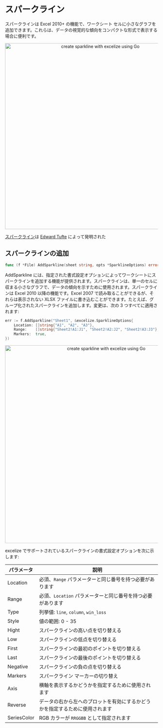# スパークライン

スパークラインは Excel 2010+ の機能で、ワークシート セルに小さなグラフを追加できます。これらは、データの視覚的な傾向をコンパクトな形式で表示する場合に便利です。

<p align="center"><img width="612" src="./images/sparkline_01.png" alt="create sparkline with excelize using Go"></p>

[スパークライン](https://en.wikipedia.org/wiki/Sparklines)は [Edward Tufte](https://en.wikipedia.org/wiki/Edward_Tufte) によって発明された

## スパークラインの追加

```go
func (f *File) AddSparkline(sheet string, opts *SparklineOptions) error
```

AddSparkline には、指定された書式設定オプションによってワークシートにスパークラインを追加する機能が提供されます。スパークラインは、単一のセルに収まる小さなグラフで、データの傾向を示すために使用されます。スパークラインは Excel 2010 以降の機能です。Excel 2007 で読み取ることができるが、それらは表示されない XLSX ファイルに書き込むことができます。たとえば、グループ化されたスパークラインを追加します。変更は、次の 3 つすべてに適用されます:

```go
err := f.AddSparkline("Sheet1", &excelize.SparklineOptions{
    Location: []string{"A1", "A2", "A3"},
    Range:    []string{"Sheet2!A1:J1", "Sheet2!A2:J2", "Sheet2!A3:J3"},
    Markers:  true,
})
```

<p align="center"><img width="651" src="./images/sparkline_02.png" alt="create sparkline with excelize using Go"></p>

excelize でサポートされているスパークラインの書式設定オプションを次に示します:

パラメータ | 説明
---|---
Location    | 必須、`Range` パラメーターと同じ番号を持つ必要があります
Range       | 必須、`Location` パラメーターと同じ番号を持つ必要があります
Type        | 列挙値: `line`, `column`, `win_loss`
Style       | 値の範囲: 0 - 35
Hight       | スパークラインの高い点を切り替える
Low         | スパークラインの低点を切り替える
First       | スパークラインの最初のポイントを切り替える
Last        | スパークラインの最後のポイントを切り替える
Negative    | スパークラインの負の点を切り替える
Markers     | スパークライン マーカーの切り替え
Axis        | 横軸を表示するかどうかを指定するために使用されます
Reverse     | データの右から左へのプロットを有効にするかどうかを指定するために使用されます
SeriesColor | RGB カラーが `RRGGBB` として指定されます
